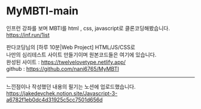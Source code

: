 # MyMBTI-main


인프런 강좌를 보며 MBTI를 html , css, javascript로 클론코딩해봤습니다.   
https://inf.run/1ist

판다코딩님의 [하루 10분|Web Project] HTML/JS/CSS로    
나만의 심리테스트 사이트 만들기이며 원본코드들은 여기에 있습니다.   
완성된 사이트 : https://twelvelovetype.netlify.app/   
github : https://github.com/nani6765/MyMBTI   
   
---   
느낀점이나 작성했던 내용의 필기는 노션에 업로드했습니다.    
https://jakedevchek.notion.site/Javascript-3-a6782f1eb0dc4d31925c5cc7501d656d
